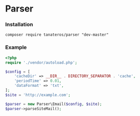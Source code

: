 <h1>Parser</h1>

<h3>Installation</h3>
<code>composer require tanateros/parser "dev-master"</code>

<h3>Example</h3>

```php
<?php
require './vendor/autoload.php';

$config = [
    'cacheDir' => __DIR__ . DIRECTORY_SEPARATOR . 'cache',
    'periodTime' => 0.01,
    'dataFormat' => 'txt',
];
$site = 'http://example.com';

$parser = new Parser\Email($config, $site);
$parser->parseSiteMail();
```
